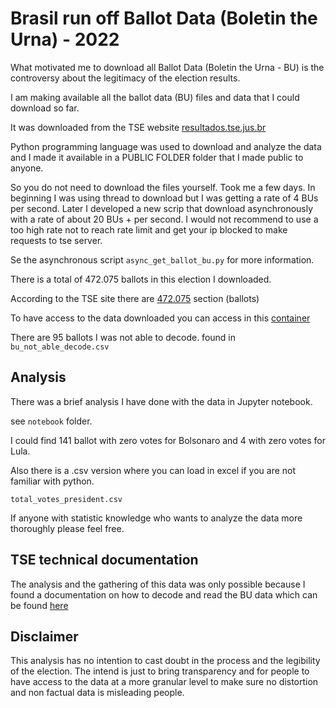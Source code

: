 # Brasil run off Ballot Data (Boletin the Urna) - 2022

What motivated me to download all Ballot Data (Boletin the Urna - BU) is the controversy about the legitimacy of the election results.

I am making available all the ballot data (BU) files and data that I could download so far.

It was downloaded from the TSE website [resultados.tse.jus.br](resultados.tse.jus.br)

Python programming language was used to download and analyze the data and I made it available in a PUBLIC FOLDER folder that I made public to anyone.

So you do not need to download the files yourself. Took me a few days. In beginning I was using thread to download but I was getting a rate of 4 BUs per second. Later I developed a new scrip that download asynchronously with a rate of about 20 BUs + per second. I would not recommend to use a too high rate not to reach rate limit and get your ip blocked to make requests to tse server. 

Se the asynchronous script `async_get_ballot_bu.py` for more information. 

There is a total of 472.075 ballots in this election I downloaded.

According to the TSE site there are [472.075](https://www.tse.jus.br/comunicacao/noticias/2022/Outubro/eleitores-comecam-a-votar-nas-mais-de-472-mil-secoes-eleitorais-espalhadas-pelo-brasil) section (ballots) 

To have access to the data downloaded you can access in this [container](https://storage4223.blob.core.windows.net/bu-elections-2022)

There are 95 ballots I was not able to decode. found in `bu_not_able_decode.csv`

## Analysis

There was a brief analysis I have done with the data in Jupyter notebook.

see `notebook` folder.

I could find 141 ballot with zero votes for Bolsonaro and 4 with zero votes for Lula.

Also there is a .csv version where you can load in excel if you are not familiar with python.

`total_votes_president.csv`

If anyone with statistic knowledge who wants to analyze the data more thoroughly please feel free.

## TSE technical documentation

The analysis and the gathering of this data was only possible because I found a documentation on how to decode and read the BU data which can be
found [here](https://www.tre-mt.jus.br/eleicoes/eleicoes-2022/documentacao-tecnica-do-software-da-urna-eletronica)

## Disclaimer

This analysis has no intention to cast doubt in the process and the legibility of the election. The intend is just to bring transparency and for people to have access to the data at a more granular level to make sure no distortion and non factual data is misleading people. 